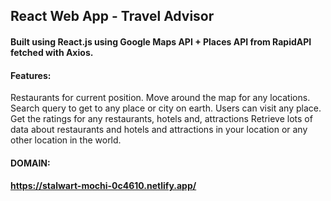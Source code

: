 

## React Web App - Travel Advisor 
#### Built using React.js using Google Maps API + Places API from RapidAPI fetched with Axios. 
#### Features: 
Restaurants for current position.
Move around the map for any locations.
Search query to get to any place or city on earth.
Users can visit any place.
Get the ratings for any restaurants, hotels and, attractions 
Retrieve lots of data about restaurants and hotels and attractions in your location or any other location in the world.
#### DOMAIN:
#### https://stalwart-mochi-0c4610.netlify.app/
